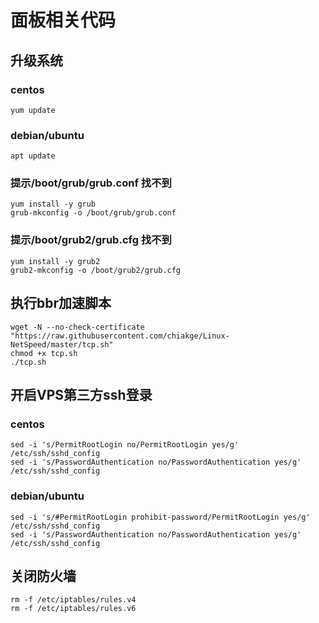 # 面板相关代码

## 升级系统
### centos
```
yum update
```
### debian/ubuntu
```
apt update
```
### 提示/boot/grub/grub.conf 找不到
```
yum install -y grub
grub-mkconfig -o /boot/grub/grub.conf
```
### 提示/boot/grub2/grub.cfg 找不到
```
yum install -y grub2
grub2-mkconfig -o /boot/grub2/grub.cfg
```
## 执行bbr加速脚本
```
wget -N --no-check-certificate "https://raw.githubusercontent.com/chiakge/Linux-NetSpeed/master/tcp.sh"
chmod +x tcp.sh
./tcp.sh
```
## 开启VPS第三方ssh登录
### centos
```
sed -i 's/PermitRootLogin no/PermitRootLogin yes/g' /etc/ssh/sshd_config
sed -i 's/PasswordAuthentication no/PasswordAuthentication yes/g' /etc/ssh/sshd_config
```
### debian/ubuntu
```
sed -i 's/#PermitRootLogin prohibit-password/PermitRootLogin yes/g' /etc/ssh/sshd_config
sed -i 's/PasswordAuthentication no/PasswordAuthentication yes/g' /etc/ssh/sshd_config
```

## 关闭防火墙
```
rm -f /etc/iptables/rules.v4
rm -f /etc/iptables/rules.v6
```
